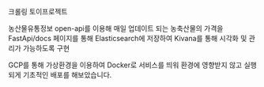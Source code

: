 크롤링 토이프로젝트

농산물유통정보 open-api를 이용해 매일 업데이트 되는 농축산물의 가격을 FastApi/docs 페이지를 통해 Elasticsearch에 저장하여 Kivana를 통해 시각화 및 관리가 가능하도록 구현

GCP를 통해 가상환경을 이용하여 Docker로 서비스를 띄워 환경에 영향받지 않고 실행되게 기초적인 배포를 해보았습니다.

